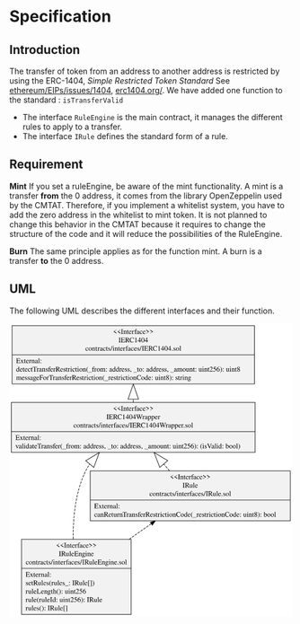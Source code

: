# Specification

## Introduction
The transfer of token from an address to another address is restricted by using the ERC-1404, *Simple Restricted Token Standard* 
See [ethereum/EIPs/issues/1404](https://github.com/ethereum/EIPs/issues/1404), [erc1404.org/](https://erc1404.org/).
We have added one function to the standard : `isTransferValid`
- The interface `RuleEngine` is the main contract, it manages the different rules to apply to a transfer.
- The interface `IRule` defines the standard form of a rule.

## Requirement
**Mint**
If you set a ruleEngine, be aware of the mint functionality. A mint is a transfer **from** the 0 address, it comes from the library OpenZeppelin used by the CMTAT. Therefore, if you implement a whitelist system, you have to add the zero address in the whitelist to mint token.
It is not planned to change this behavior in the CMTAT because it requires to change the structure of the code and it will reduce the possibilities of the RuleEngine. 

**Burn**
The same principle applies as for the function mint. A  burn is a transfer **to** the 0 address.

## UML
The following UML describes the different interfaces and their function.

![alt text](./UML.svg)
